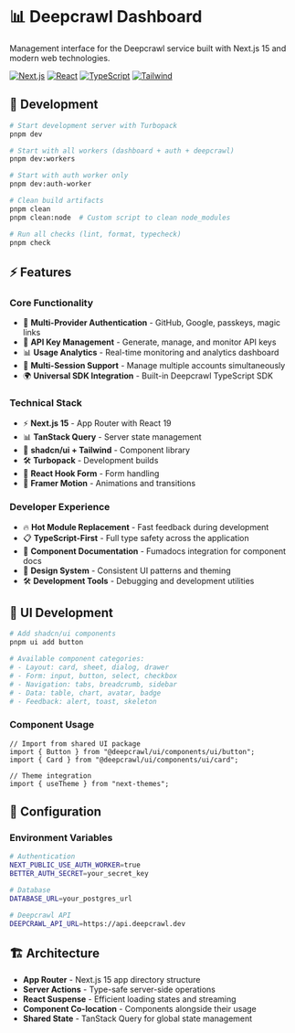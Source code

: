 # 📊 Deepcrawl Dashboard

Management interface for the Deepcrawl service built with Next.js 15 and modern web technologies.

[![Next.js](https://img.shields.io/badge/Next.js-15-black.svg)](https://nextjs.org/)
[![React](https://img.shields.io/badge/React-19-blue.svg)](https://reactjs.org/)
[![TypeScript](https://img.shields.io/badge/TypeScript-Ready-blue.svg)](https://www.typescriptlang.org)
[![Tailwind](https://img.shields.io/badge/Tailwind-CSS-38bdf8.svg)](https://tailwindcss.com/)

## 🚀 Development

```bash
# Start development server with Turbopack
pnpm dev

# Start with all workers (dashboard + auth + deepcrawl)
pnpm dev:workers

# Start with auth worker only
pnpm dev:auth-worker

# Clean build artifacts
pnpm clean
pnpm clean:node  # Custom script to clean node_modules

# Run all checks (lint, format, typecheck)
pnpm check
```

## ⚡ Features

### **Core Functionality**
- 🔐 **Multi-Provider Authentication** - GitHub, Google, passkeys, magic links
- 🔑 **API Key Management** - Generate, manage, and monitor API keys
- 📊 **Usage Analytics** - Real-time monitoring and analytics dashboard
- 👥 **Multi-Session Support** - Manage multiple accounts simultaneously
- 🌍 **Universal SDK Integration** - Built-in Deepcrawl TypeScript SDK

### **Technical Stack**
- ⚡ **Next.js 15** - App Router with React 19
- 📊 **TanStack Query** - Server state management
- 🎨 **shadcn/ui + Tailwind** - Component library
- 🛠️ **Turbopack** - Development builds
- 🔄 **React Hook Form** - Form handling
- 🎨 **Framer Motion** - Animations and transitions

### **Developer Experience**
- 🔥 **Hot Module Replacement** - Fast feedback during development
- 📋 **TypeScript-First** - Full type safety across the application
- 🧩 **Component Documentation** - Fumadocs integration for component docs
- 🎨 **Design System** - Consistent UI patterns and theming
- 🛠️ **Development Tools** - Debugging and development utilities

## 🎨 UI Development

```bash
# Add shadcn/ui components
pnpm ui add button

# Available component categories:
# - Layout: card, sheet, dialog, drawer
# - Form: input, button, select, checkbox
# - Navigation: tabs, breadcrumb, sidebar
# - Data: table, chart, avatar, badge
# - Feedback: alert, toast, skeleton
```

### **Component Usage**
```tsx
// Import from shared UI package
import { Button } from "@deepcrawl/ui/components/ui/button";
import { Card } from "@deepcrawl/ui/components/ui/card";

// Theme integration
import { useTheme } from "next-themes";
```

## 🔧 Configuration

### **Environment Variables**
```bash
# Authentication
NEXT_PUBLIC_USE_AUTH_WORKER=true
BETTER_AUTH_SECRET=your_secret_key

# Database
DATABASE_URL=your_postgres_url

# Deepcrawl API
DEEPCRAWL_API_URL=https://api.deepcrawl.dev
```

## 🏗️ Architecture

- **App Router** - Next.js 15 app directory structure
- **Server Actions** - Type-safe server-side operations
- **React Suspense** - Efficient loading states and streaming
- **Component Co-location** - Components alongside their usage
- **Shared State** - TanStack Query for global state management
